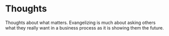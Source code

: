 # Thoughts
Thoughts about what matters.
Evangelizing is much about asking others what they really want in a business process as it is showing them the future.
